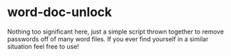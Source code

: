 # word-doc-unlock

Nothing too significant here, just a simple script thrown together to remove passwords off of many word files. If you ever find yourself in a similar situation feel free to use!

